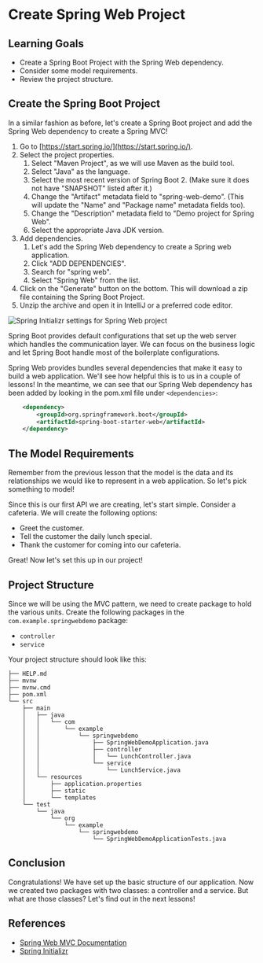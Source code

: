 # Create Spring Web Project

## Learning Goals

- Create a Spring Boot Project with the Spring Web dependency.
- Consider some model requirements.
- Review the project structure.

## Create the Spring Boot Project

In a similar fashion as before, let's create a Spring Boot project and add the
Spring Web dependency to create a Spring MVC!

1. Go to [https://start.spring.io/](https://start.spring.io/).
2. Select the project properties.
   1. Select "Maven Project", as we will use Maven as the build tool.
   2. Select "Java" as the language.
   3. Select the most recent version of Spring Boot 2. (Make sure it does not have
      "SNAPSHOT" listed after it.)
   4. Change the "Artifact" metadata field to "spring-web-demo". (This will update
      the "Name" and "Package name" metadata fields too).
   5. Change the "Description" metadata field to "Demo project for Spring Web".
   6. Select the appropriate Java JDK version.
3. Add dependencies.
   1. Let's add the Spring Web dependency to create a Spring web application.
   2. Click "ADD DEPENDENCIES".
   3. Search for "spring web".
   4. Select "Spring Web" from the list.
4. Click on the "Generate" button on the bottom. This will download a zip file
   containing the Spring Boot Project.
5. Unzip the archive and open it in IntelliJ or a preferred code editor.

![Spring Initializr settings for Spring Web project](https://curriculum-content.s3.amazonaws.com/spring-mod-1/spring-web-project/spring-initializr-web.png)

Spring Boot provides default configurations that set up the web server which
handles the communication layer. We can focus on the business logic and let
Spring Boot handle most of the boilerplate configurations.

Spring Web provides bundles several dependencies that make it easy to build a
web application. We'll see how helpful this is to us in a couple of lessons!
In the meantime, we can see that our Spring Web dependency has been added by
looking in the pom.xml file under `<dependencies>`:

```xml
    <dependency>
        <groupId>org.springframework.boot</groupId>
        <artifactId>spring-boot-starter-web</artifactId>
    </dependency>
```

## The Model Requirements

Remember from the previous lesson that the model is the data and its relationships
we would like to represent in a web application. So let's pick something to model!

Since this is our first API we are creating, let's start simple. Consider a
cafeteria. We will create the following options:

- Greet the customer.
- Tell the customer the daily lunch special.
- Thank the customer for coming into our cafeteria.

Great! Now let's set this up in our project!

## Project Structure

Since we will be using the MVC pattern, we need to create package to hold the
various units. Create the following packages in the `com.example.springwebdemo`
package:

- `controller`
- `service`

Your project structure should look like this:

```text
├── HELP.md
├── mvnw
├── mvnw.cmd
├── pom.xml
└── src
    ├── main
    │   ├── java
    │   │   └── com
    │   │       └── example
    │   │           └── springwebdemo
    │   │               ├── SpringWebDemoApplication.java
    │   │               ├── controller
    │   │               │   └── LunchController.java
    │   │               └── service
    │   │                   └── LunchService.java
    │   └── resources
    │       ├── application.properties
    │       ├── static
    │       └── templates
    └── test
        └── java
            └── org
                └── example
                    └── springwebdemo
                        └── SpringWebDemoApplicationTests.java
```

## Conclusion

Congratulations! We have set up the basic structure of our application. Now we
created two packages with two classes: a controller and a service. But what are
those classes? Let's find out in the next lessons!

## References

- [Spring Web MVC Documentation](https://docs.spring.io/spring-framework/docs/3.2.x/spring-framework-reference/html/mvc.html)
- [Spring Initializr](https://start.spring.io/)
